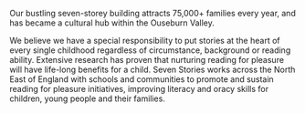 Our bustling seven-storey building attracts 75,000+ families every year, and has became a cultural hub within the Ouseburn Valley.

We believe we have a special responsibility to put stories at the heart of every single childhood regardless of circumstance, background or reading ability. Extensive research has proven that nurturing reading for pleasure will have life-long benefits for a child. Seven Stories works across the North East of England with schools and communities to promote and sustain reading for pleasure initiatives, improving literacy and oracy skills for children, young people and their families.